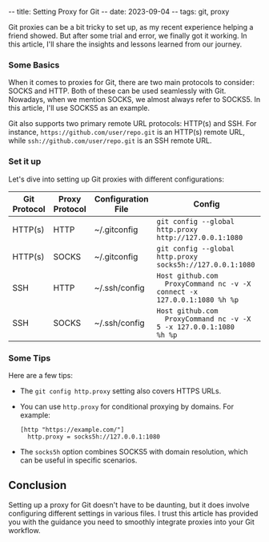 -- title: Setting Proxy for Git
-- date: 2023-09-04
-- tags: git, proxy

Git proxies can be a bit tricky to set up, as my recent experience helping a friend showed. But after some trial and error, we finally got it working. In this article, I'll share the insights and lessons learned from our journey.

### Some Basics

When it comes to proxies for Git, there are two main protocols to consider: SOCKS and HTTP. Both of these can be used seamlessly with Git. Nowadays, when we mention SOCKS, we almost always refer to SOCKS5. In this article, I'll use SOCKS5 as an example.

Git also supports two primary remote URL protocols: HTTP(s) and SSH. For instance, `https://github.com/user/repo.git` is an HTTP(s) remote URL, while `ssh://github.com/user/repo.git` is an SSH remote URL.

### Set it up

Let's dive into setting up Git proxies with different configurations:

| Git Protocol | Proxy Protocol | Configuration File | Config |
| ------------- | ------------- | ----------------- | ------- |
| HTTP(s) | HTTP | ~/.gitconfig | `git config --global http.proxy http://127.0.0.1:1080`|
| HTTP(s) | SOCKS | ~/.gitconfig | `git config --global http.proxy socks5h://127.0.0.1:1080` |
| SSH | HTTP | ~/.ssh/config | <code>Host github.com<br>&nbsp;&nbsp;ProxyCommand nc -v -X connect -x 127.0.0.1:1080 %h %p</code> |
| SSH | SOCKS | ~/.ssh/config | <code>Host github.com<br>&nbsp;&nbsp;ProxyCommand nc -v -X 5 -x 127.0.0.1:1080 %h %p</code>|

### Some Tips

Here are a few tips:

* The `git config http.proxy` setting also covers HTTPS URLs.
* You can use `http.proxy` for conditional proxying by domains. For example:

    ```
    [http "https://example.com/"]
      http.proxy = socks5h://127.0.0.1:1080
    ```

* The `socks5h` option combines SOCKS5 with domain resolution, which can be useful in specific scenarios.

## Conclusion

Setting up a proxy for Git doesn't have to be daunting, but it does involve configuring different settings in various files. I trust this article has provided you with the guidance you need to smoothly integrate proxies into your Git workflow.
